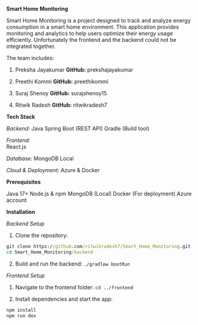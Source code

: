 **Smart Home Monitoring**

Smart Home Monitoring is a project designed to track and analyze energy consumption in a smart home environment. This application provides monitoring and analytics to help users optimize their energy usage efficiently.
Unfortunately the frontend and the backend could not be integrated together.

The team includes:
1. Preksha Jayakumar **GitHub:** prekshajayakumar

2. Preethi Kommi
    **GitHub:** preethikommi

4. Suraj Shenoy
    **GitHub:** surajshenoy15

5. Ritwik Radesh
    **GitHub:** ritwikradesh7

**Tech Stack**

*Backend:*
Java Spring Boot (REST API)
Gradle (Build tool)

*Frontend:*   
React.js

*Database:*
MongoDB Local

*Cloud & Deployment:*
Azure & Docker


**Prerequisites**

Java 17+
Node.js & npm
MongoDB (Local)
Docker (For deployment)
Azure account


**Installation**

*Backend Setup*

1. Clone the repository:
```cmd
git clone https://github.com/ritwikradesh7/Smart_Home_Monitoring.git
cd Smart_Home_Monitoring/backend
```

2. Build and run the backend:
`./gradlew bootRun`

*Frontend Setup*

1. Navigate to the frontend folder:
`cd ../frontend`

2. Install dependencies and start the app:
```cmd
npm install
npm run dev
```
